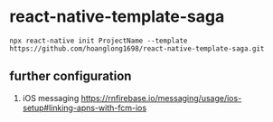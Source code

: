 # react-native-template-saga

```
npx react-native init ProjectName --template https://github.com/hoanglong1698/react-native-template-saga.git
```

## further configuration

1. iOS messaging
   https://rnfirebase.io/messaging/usage/ios-setup#linking-apns-with-fcm-ios
